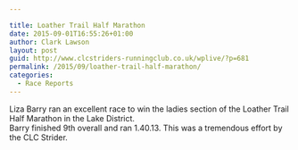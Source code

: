 ```yaml
---

title: Loather Trail Half Marathon
date: 2015-09-01T16:55:26+01:00
author: Clark Lawson
layout: post
guid: http://www.clcstriders-runningclub.co.uk/wplive/?p=681
permalink: /2015/09/loather-trail-half-marathon/
categories:
  - Race Reports
---
```

Liza Barry ran an excellent race to win the ladies section of the Loather Trail Half Marathon in the Lake District.  
Barry finished 9th overall and ran 1.40.13. This was a tremendous effort by the CLC Strider.